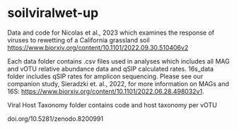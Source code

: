 # soilviralwet-up
Data and code for Nicolas et al., 2023 which examines the response of viruses to rewetting of a California grassland soil
https://www.biorxiv.org/content/10.1101/2022.09.30.510406v2


Each data folder contains .csv files used in analyses which includes all MAG and vOTU relative abundance data and qSIP calculated rates. 16s_data folder includes qSIP rates for amplicon sequencing. Please see our companion study, Sieradzki et. al., 2022, for more information on MAGs and 16S: https://www.biorxiv.org/content/10.1101/2022.06.28.498032v1. 


Viral Host Taxonomy folder contains code and host taxonomy per vOTU

doi.org/10.5281/zenodo.8200991
